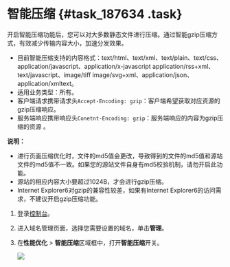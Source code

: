 # 智能压缩 {#task_187634 .task}

开启智能压缩功能后，您可以对大多数静态文件进行压缩。通过智能gzip压缩方式，有效减少传输内容大小，加速分发效果。

-   目前智能压缩支持的内容格式：text/html、text/xml、text/plain、text/css、application/javascript、application/x-javascript application/rss+xml、text/javascript、image/tiff image/svg+xml、application/json、application/xmltext。
-   适用业务类型：所有。
-   客户端请求携带请求头`Accept-Encoding: gzip`：客户端希望获取对应资源的gzip压缩响应。
-   服务端响应携带响应头`Conetnt-Encoding: gzip`：服务端响应的内容为gzip压缩的资源 。

**说明：** 

-   进行页面压缩优化时，文件的md5值会更改，导致得到的文件的md5值和源站文件的md5值不一致。如果您的源站文件自身有md5校验机制，请勿开启此功能。
-   源站的相应内容大小要超过1024B，才会进行gzip压缩。
-   Internet Explorer6对gzip的兼容性较差，如果有Internet Explorer6的访问需求，不建议开启gzip压缩功能。

1.  登录[控制台](https://cdnnext.console.aliyun.com/overview)。
2.  进入域名管理页面，选择您需要设置的域名，单击**管理**。
3.  在**性能优化** \> **智能压缩**区域框中，打开**智能压缩**开关。 

    ![](http://static-aliyun-doc.oss-cn-hangzhou.aliyuncs.com/assets/img/5159/15620459577301_zh-CN.png)


